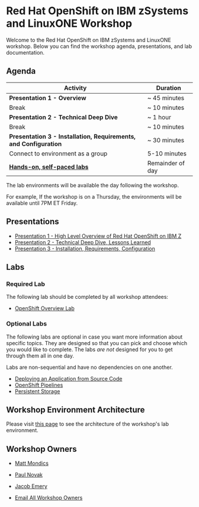# Red Hat OpenShift on IBM zSystems and LinuxONE Workshop

Welcome to the Red Hat OpenShift on IBM zSystems and LinuxONE workshop. Below you can find the workshop agenda, presentations, and lab documentation.

## Agenda

| Activity       | Duration     | 
| ---                  | ---           |
| **Presentation 1 - Overview**             | ~ 45 minutes   |
| Break           | ~ 10 minutes      |
| **Presentation 2 - Technical Deep Dive**           | ~ 1 hour      |
| Break           | ~ 10 minutes      |
| **Presentation 3 - Installation, Requirements, and Configuration**           | ~ 30 minutes      |
| Connect to environment as a group           | 5-10 minutes      |
| [**Hands-on, self-paced labs**](#labs)           | Remainder of day      |

<!---
| Activity       | Duration     | 
| ---                  | ---           |
| [**Presentation 1 - Overview**](presentations/combined-presentations.pdf)              | ~ 45 minutes   |
| Break           | ~ 10 minutes      |
| [**Presentation 2 - Technical Deep Dive**](presentations/combined-presentations.pdf#page=32)           | ~ 1 hour      |
| Connect to environment as a group           | ~ 10 minutes      |
| [**Hands-on, self-paced labs**](#labs)           | Remainder of day      |
--->

The lab environments will be available the day following the workshop.

For example, If the workshop is on a Thursday, the environments will be available until 7PM ET Friday.


## Presentations

* [Presentation 1 - High Level Overview of Red Hat OpenShift on IBM Z](presentations/combined-presentations.pdf)
* [Presentation 2 - Technical Deep Dive, Lessons Learned](presentations/combined-presentations.pdf#page=44)
* [Presentation 3 - Installation, Requirements, Configuration](presentations/combined-presentations.pdf#page=32)

## Labs
### Required Lab

The following lab should be completed by all workshop attendees: 

* [OpenShift Overview Lab](https://github.com/mmondics/openshift-intro)

### Optional Labs
The following labs are optional in case you want more information about specific topics. They are designed so that you can pick and choose which you would like to complete. The labs *are not* designed for you to get through them all in one day.

Labs are non-sequential and have no dependencies on one another.

* [Deploying an Application from Source Code](lab004/lab004-1.md)
* [OpenShift Pipelines](lab009/lab009-0.md)
* [Persistent Storage](lab006/lab006-1.md)

<!--- 
* [Deploying an Application with Quarkus Red Hat Runtime](lab008/lab008-1.md)
* [Deploying an Application with the Open Liberty Operator](lab007/lab007-1.md)
* [OpenShift Service Mesh](lab010/lab010-1.md)
* [Using the z/OS Cloud Broker](lab003/lab003-1.md)
* [Monitoring, Metering, and Metrics](lab005/lab005-1.md)
--->

## Workshop Environment Architecture

Please visit [this page](workshop-architecture.md) to see the architecture of the workshop's lab environment.

## Workshop Owners

* [Matt Mondics](mailto:matt.mondics@ibm.com)
* [Paul Novak](mailto:pwnovak@us.ibm.com)
* [Jacob Emery](mailto:jacob.emery@ibm.com)

* [Email All Workshop Owners](mailto:matt.mondics@ibm.com,pwnovak@us.ibm.com,jacob.emery@ibm.com)